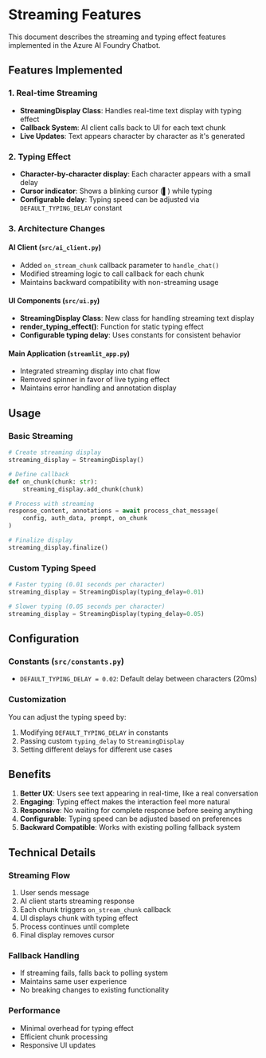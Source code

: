 # Streaming Features

This document describes the streaming and typing effect features implemented in the Azure AI Foundry Chatbot.

## Features Implemented

### 1. Real-time Streaming
- **StreamingDisplay Class**: Handles real-time text display with typing effect
- **Callback System**: AI client calls back to UI for each text chunk
- **Live Updates**: Text appears character by character as it's generated

### 2. Typing Effect
- **Character-by-character display**: Each character appears with a small delay
- **Cursor indicator**: Shows a blinking cursor (▌) while typing
- **Configurable delay**: Typing speed can be adjusted via `DEFAULT_TYPING_DELAY` constant

### 3. Architecture Changes

#### AI Client (`src/ai_client.py`)
- Added `on_stream_chunk` callback parameter to `handle_chat()`
- Modified streaming logic to call callback for each chunk
- Maintains backward compatibility with non-streaming usage

#### UI Components (`src/ui.py`)
- **StreamingDisplay Class**: New class for handling streaming text display
- **render_typing_effect()**: Function for static typing effect
- **Configurable typing delay**: Uses constants for consistent behavior

#### Main Application (`streamlit_app.py`)
- Integrated streaming display into chat flow
- Removed spinner in favor of live typing effect
- Maintains error handling and annotation display

## Usage

### Basic Streaming
```python
# Create streaming display
streaming_display = StreamingDisplay()

# Define callback
def on_chunk(chunk: str):
    streaming_display.add_chunk(chunk)

# Process with streaming
response_content, annotations = await process_chat_message(
    config, auth_data, prompt, on_chunk
)

# Finalize display
streaming_display.finalize()
```

### Custom Typing Speed
```python
# Faster typing (0.01 seconds per character)
streaming_display = StreamingDisplay(typing_delay=0.01)

# Slower typing (0.05 seconds per character)
streaming_display = StreamingDisplay(typing_delay=0.05)
```

## Configuration

### Constants (`src/constants.py`)
- `DEFAULT_TYPING_DELAY = 0.02`: Default delay between characters (20ms)

### Customization
You can adjust the typing speed by:
1. Modifying `DEFAULT_TYPING_DELAY` in constants
2. Passing custom `typing_delay` to `StreamingDisplay`
3. Setting different delays for different use cases

## Benefits

1. **Better UX**: Users see text appearing in real-time, like a real conversation
2. **Engaging**: Typing effect makes the interaction feel more natural
3. **Responsive**: No waiting for complete response before seeing anything
4. **Configurable**: Typing speed can be adjusted based on preferences
5. **Backward Compatible**: Works with existing polling fallback system

## Technical Details

### Streaming Flow
1. User sends message
2. AI client starts streaming response
3. Each chunk triggers `on_stream_chunk` callback
4. UI displays chunk with typing effect
5. Process continues until complete
6. Final display removes cursor

### Fallback Handling
- If streaming fails, falls back to polling system
- Maintains same user experience
- No breaking changes to existing functionality

### Performance
- Minimal overhead for typing effect
- Efficient chunk processing
- Responsive UI updates
